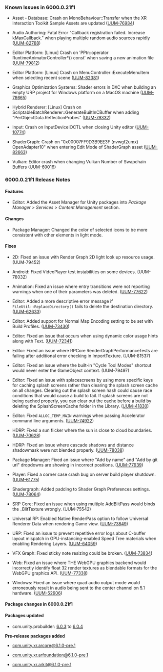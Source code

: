 ### Known Issues in 6000.0.21f1

- Asset - Database: Crash on MonoBehaviour::Transfer<GenerateTypeTreeTransfer> when the XR Interaction Toolkit Sample Assets are updated
    ([UUM-76934](https://issuetracker.unity3d.com/issues/crash-on-monobehaviour-transfer-when-the-xr-interaction-toolkit-sample-assets-are-updated))

- Audio Authoring: Fatal Error "Callback registration failed. Increase kMaxCallback." when playing multiple random audio sources rapidly
    ([UUM-82788](https://issuetracker.unity3d.com/issues/fatal-error-callback-registration-failed-increase-kmaxcallback-dot-when-playing-multiple-random-audio-sources-rapidly))

- Editor Platform: [Linux] Crash on 'PPtr<RuntimeAnimatorController>::operator RuntimeAnimatorController*() const' when saving a new animation file
    ([UUM-79812](https://issuetracker.unity3d.com/issues/linux-crash-on-pptr-operator-runtimeanimatorcontroller-star-const-when-saving-a-new-animation-file))

- Editor Platform: [Linux] Crash on MenuController::ExecuteMenuItem when selecting recent scene
    ([UUM-82381](https://issuetracker.unity3d.com/issues/linux-crash-on-menucontroller-executemenuitem-when-selecting-recent-scene))

- Graphics Optimization Systems: Shader errors in DXC when building an empty URP project for Windows platform on a MacOS machine
    ([UUM-78665](https://issuetracker.unity3d.com/issues/shader-errors-in-dxc-when-building-for-windows-platform-on-a-macos-machine))

- Hybrid Renderer: [Linux] Crash on ScriptableBatchRenderer::GenerateBuiltInCBuffer when adding "PerObjectData.ReflectionProbes"
    ([UUM-79332](https://issuetracker.unity3d.com/issues/linux-crash-on-scriptablebatchrenderer-generatebuiltincbuffer-when-adding-perobjectdata-dot-reflectionprobes))

- Input: Crash on InputDeviceIOCTL when closing Unity editor
    ([UUM-10774](https://issuetracker.unity3d.com/issues/crash-on-inputdeviceioctl-when-closing-unity-editor))

- ShaderGraph: Crash on "0x00007FF9D3B9EE3F (nvwgf2umx) OpenAdapter10" when entering Edit Mode of ShaderGraph asset
    ([UUM-82663](https://issuetracker.unity3d.com/issues/crash-on-0x00007ff9d3b9ee3f-nvwgf2umx-openadapter10-when-entering-edit-mode-of-shadergraph-asset))

- Vulkan:  Editor crash when changing Vulkan Number of Swapchain Buffers
    ([UUM-60016](https://issuetracker.unity3d.com/issues/vulkan-editor-crash-when-changing-vulkan-number-of-swapchain-buffers))



### 6000.0.21f1 Release Notes

#### Features

- Editor: Added the Asset Manager for Unity packages into *Package Manager &gt; Services &gt; Content Management* section.



#### Changes

- Package Manager: Changed the color of selected icons to be more consistent with other elements in light mode.



#### Fixes

- 2D: Fixed an issue with Render Graph 2D light look up resource usage.
    (UUM-79452)

- Android: Fixed VideoPlayer test instabilities on some devices.
    (UUM-78032)

- Animation: Fixed an issue where entry transitions were not reporting warnings when one of their parameters was deleted.
    ([UUM-77622](https://issuetracker.unity3d.com/issues/deleting-a-parameter-in-an-animator-does-not-bring-up-a-warning-message-when-the-parameter-is-in-use-by-a-transition-from-the-entry-state))

- Editor: Added a more descriptive error message if `FileUtil::ReplaceDirectory()` fails to delete the destination directory.
    ([UUM-62633](https://issuetracker.unity3d.com/issues/fileutil-dot-replacedirectory-throws-an-uninformative-error-when-the-destination-path-contains-a-locked-file))

- Editor: Added support for Normal Map Encoding setting to be set with Build Profiles.
    ([UUM-73430](https://issuetracker.unity3d.com/issues/player-settings-mobile-rendering-normal-map-encoding-should-be-changed-pre-profile-and-not-globally))

- Editor: Fixed an issue that occurs when using dynamic color usage hints along with Text.
    ([UUM-72341](https://issuetracker.unity3d.com/issues/an-emoji-is-not-shown-in-the-ui-builder-viewport-and-the-game-view-when-it-is-placed-in-the-labels-text-attribute-and-usage-hints-is-set-to-dynamic-color))

- Editor: Fixed an issue where RPCore RenderGraphPerformanceTests are failing after additional error checking in ImportTexture.
    (UUM-81537)

- Editor: Fixed an issue where the built-in "Cycle Tool Modes" shortcut would never enter the GameObject context.
    (UUM-79497)

- Editor: Fixed an issue with splacescreens by using more specific keys for caching splash screens rather than clearing the splash screen cache on all changes. Clearing out the splash screen hash could cause race conditions that would cause a build to fail. If splash screens are not being cached properly, you can clear out the cache before a build by deleting the SplashScreenCache folder in the Library.
    ([UUM-41830](https://issuetracker.unity3d.com/issues/android-entities-build-fails-with-the-error-asset-has-disappeared-while-building-player-to-globalgamemanagers-dot-assets-path-instancedid-xxxxxx-when-building))

- Editor: Fixed `ALLOC_TEMP_MAIN` warnings when passing Accelerator command line arguments.
    ([UUM-74922](https://issuetracker.unity3d.com/issues/editor-console-is-spammed-with-errors-when-passing-unity-accelerator-arguments-from-the-alloc-temp-main-has-unfreed-allocations))

- HDRP: Fixed a sun flicker where the sun is close to cloud boundaries.
    ([UUM-70628](https://issuetracker.unity3d.com/issues/directional-lights-flicker-when-placed-at-the-edge-of-a-volumetric-cloud))

- HDRP: Fixed an issue where cascade shadows and distance shadowmask were not blended properly.
    ([UUM-78038](https://issuetracker.unity3d.com/issues/theres-a-gap-between-the-last-cascade-and-the-baked-shadow-map-when-distance-shadowmasks-are-enabled))

- Package Manager: Fixed an issue where "Add by name" and "Add by git url" dropdowns are showing in incorrect positions.
    ([UUM-77939](https://issuetracker.unity3d.com/issues/installing-packages-by-name-or-git-url-obscures-package-manager-windows-top-buttons))

- Player: Fixed a corner case crash bug on server build player shutdown.
    ([UUM-61775](https://issuetracker.unity3d.com/issues/windows-native-crash-occurs-when-closing-the-player-console-window))

- Shadergraph: Added padding to Shader Graph Preferences settings.
    ([UUM-78064](https://issuetracker.unity3d.com/issues/shader-graph-preferences-have-no-padding))

- SRP Core: Fixed  an issue when using multiple AddBlitPass would binds the _BlitTexture wrongly.
    (UUM-75542)

- Universal RP: Enabled Native RenderPass option to follow Universal Renderer Data when rendering Game view.
    ([UUM-73849](https://issuetracker.unity3d.com/issues/the-scene-is-not-rendered-by-the-camera-when-the-game-view-is-displayed-but-the-scene-view-is-hidden-and-rendergraph-compatibility-mode-is-enabled))

- URP: Fixed an issue to prevent repetitive error logs about C-buffer layout mispatch in GPU-instancing-enabled Speed Tree materials when enabling Rendering Layers.
    ([UUM-64059](https://issuetracker.unity3d.com/issues/speedtree-error-is-thrown-when-rendering-layers-for-lights-are-enabled))

- VFX Graph: Fixed sticky note resizing could be broken.
    ([UUM-73834](https://issuetracker.unity3d.com/issues/vfx-sticky-notes-can-be-difficult-to-resize))

- Web: Fixed an issue where THE WebGPU graphics backend would incorrectly identify float 32 render textures as blendable formats for the WebGPU graphics API.
    ([UUM-77338](https://issuetracker.unity3d.com/issues/webgpu-32bit-floating-point-rendertexture-blending-is-not-working-when-built-for-webgpu))

- Windows: Fixed an issue where quad audio output mode would erroneously result in audio being sent to the center channel on 5.1 hardware.
    ([UUM-52906](https://issuetracker.unity3d.com/issues/unity-uses-a-centre-speaker-when-defaultspeakermode-is-set-to-quad))




#### Package changes in 6000.0.21f1

#### Packages updated

- com.unity.probuilder: [6.0.3](https://docs.unity3d.com/Packages/com.unity.probuilder@6.0//changelog/CHANGELOG.html) to [6.0.4](https://docs.unity3d.com/Packages/com.unity.probuilder@6.0//changelog/CHANGELOG.html)

**Pre-release packages added**

- [com.unity.xr.arcore@6.1.0-pre.1](https://docs.unity3d.com/Packages/com.unity.xr.arcore@6.1//changelog/CHANGELOG.html)

- [com.unity.xr.arfoundation@6.1.0-pre.1](https://docs.unity3d.com/Packages/com.unity.xr.arfoundation@6.1//changelog/CHANGELOG.html)

- [com.unity.xr.arkit@6.1.0-pre.1](https://docs.unity3d.com/Packages/com.unity.xr.arkit@6.1//changelog/CHANGELOG.html)